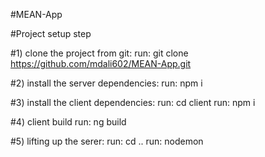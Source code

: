 #MEAN-App

#Project setup step

#1) clone the project from git:
run: git clone https://github.com/mdali602/MEAN-App.git

#2) install the server dependencies:
run: npm i

#3) install the client dependencies:
run: cd client
run: npm i

#4) client build
run: ng build

#5) lifting up the serer:
run: cd ..
run: nodemon